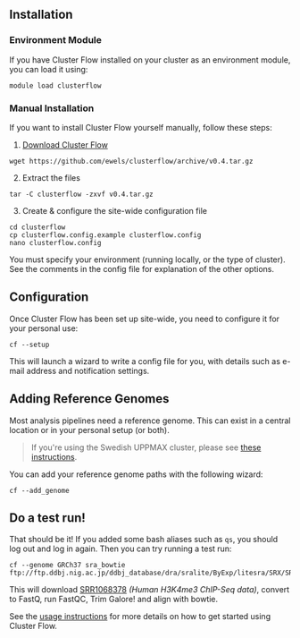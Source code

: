 ## Installation
### Environment Module
If you have Cluster Flow installed on your cluster as an environment module,
you can load it using:
```
module load clusterflow
```

### Manual Installation
If you want to install Cluster Flow yourself manually, follow these steps:

1. [Download Cluster Flow](https://github.com/ewels/clusterflow/releases)
```
wget https://github.com/ewels/clusterflow/archive/v0.4.tar.gz
```
2. Extract the files
```
tar -C clusterflow -zxvf v0.4.tar.gz
```
3. Create & configure the site-wide configuration file
```
cd clusterflow
cp clusterflow.config.example clusterflow.config
nano clusterflow.config
```
You must specify your environment (running locally, or the type of cluster).
See the comments in the config file for explanation of the other options.

## Configuration
Once Cluster Flow has been set up site-wide, you need to configure it for your
personal use:

	cf --setup

This will launch a wizard to write a config file for you, with details such
as e-mail address and notification settings.

## Adding Reference Genomes
Most analysis pipelines need a reference genome. This can exist in a central
location or in your personal setup (or both).

> If you're using the Swedish UPPMAX cluster, please see
> [these instructions](https://github.com/ewels/clusterflow-uppmax).

You can add your reference genome paths with the following wizard:

	cf --add_genome

## Do a test run!
That should be it! If you added some bash aliases such as `qs`, you should
log out and log in again. Then you can try running a test run:

    cf --genome GRCh37 sra_bowtie ftp://ftp.ddbj.nig.ac.jp/ddbj_database/dra/sralite/ByExp/litesra/SRX/SRX031/SRX031398/SRR1068378/SRR1068378.sra

This will download [SRR1068378](http://www.ncbi.nlm.nih.gov/sra/?term=SRR1068378)
_(Human H3K4me3 ChIP-Seq data)_, convert to FastQ, run FastQC, Trim Galore! and align with bowtie.

See the [usage instructions](usage) for more details on how to get started
using Cluster Flow.
